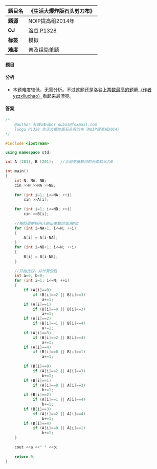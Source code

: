 |题目名|《生活大爆炸版石头剪刀布》|  
|---|---|  
|**题源**|NOIP提高组2014年|  
|**OJ**|[洛谷 P1328](https://www.luogu.org/problemnew/show/P1328)|  
|**标签**|模拟|  
|**难度**|普及组简单题|  

#### 题目
#### 分析 
* 本题难度较低，无需分析。不过这题还是洛谷上[票数最高的题解（作者yzzxliuchao）](https://www.luogu.org/blog/user20878/solution-p1328)看起来最漂亮。
#### 答案

```cpp
/*
	@author 杜博识Dubos dubos@foxmail.com
	luogu P1328 生活大爆炸版石头剪刀布（NOIP提高组2014）
*/

#include <iostream>

using namespace std;

int A [201], B [201];	//全局变量数组的元素默认为0

int main()
{
	int N, NA, NB;
	cin >>N >>NA >>NB;
	
	for (int i=1; i<=NA; ++i)
		cin >>A[i];
		
	for (int i=1; i<=NB; ++i)
		cin >>B[i];
	
	//按照周期将两人的出拳数组填满N位
	for (int i=NA+1; i<=N; ++i)
	{
		A[i] = A[i-NA];
	}
	for (int i=NB+1; i<=N; ++i)
	{
		B[i] = B[i-NB];
	}
	
	//开始比较，并计算分数
	int a=0, b=0; 
	for (int i=1; i<=N; ++i)
	{
		if (A[i]==0)
			if (B[i]==2 || B[i]==3)
				a+=1;
		if (A[i]==1)
			if (B[i]==0 || B[i]==3)
				a+=1;
		if (A[i]==2)
			if (B[i]==1 || B[i]==4)
				a+=1;
		if (A[i]==3)
			if (B[i]==2 || B[i]==4)
				a+=1;
		if (A[i]==4)
			if (B[i]==0 || B[i]==1)
				a+=1;
		
		if (B[i]==0)
			if (A[i]==2 || A[i]==3)
				b+=1;
		if (B[i]==1)
			if (A[i]==0 || A[i]==3)
				b+=1;
		if (B[i]==2)
			if (A[i]==1 || A[i]==4)
				b+=1;
		if (B[i]==3)
			if (A[i]==2 || A[i]==4)
				b+=1;
		if (B[i]==4)
			if (A[i]==0 || A[i]==1)
				b+=1;
	}
	
	cout <<a <<" " <<b;
	
	return 0;
}
```
